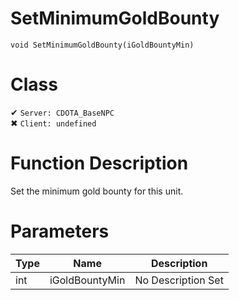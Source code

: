# SetMinimumGoldBounty
```
void SetMinimumGoldBounty(iGoldBountyMin)
```
# Class
✔ `Server: CDOTA_BaseNPC`  
✖ `Client: undefined`  

# Function Description
Set the minimum gold bounty for this unit.
# Parameters
Type|Name|Description
--|--|--
int|iGoldBountyMin|No Description Set

